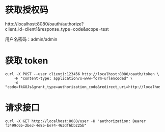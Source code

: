 # 获取授权码

http://localhost:8080/oauth/authorize?client_id=client1&response_type=code&scope=test

用户名密码：admin/admin

# 获取 token

```shell script
curl -X POST --user client1:123456 http://localhost:8080/oauth/token \
    -H "content-type: application/x-www-form-urlencoded" \
    -d "code=fkG8Js&grant_type=authorization_code&redirect_uri=http://localhost:8080/callback&scope=test"
```

# 请求接口

```shell script
curl -X GET http://localhost:8088/user -H "authorization: Bearer f3499c65-2be3-4e85-be74-463df6bb225b"
```

